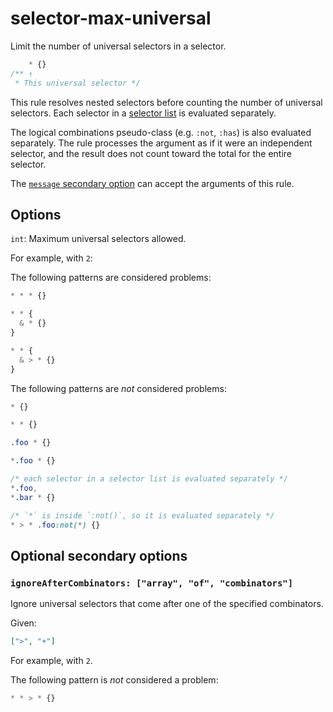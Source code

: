 # selector-max-universal

Limit the number of universal selectors in a selector.

<!-- prettier-ignore -->
```css
    * {}
/** ↑
 * This universal selector */
```

This rule resolves nested selectors before counting the number of universal selectors. Each selector in a [selector list](https://www.w3.org/TR/selectors4/#selector-list) is evaluated separately.

The logical combinations pseudo-class (e.g. `:not`, `:has`) is also evaluated separately. The rule processes the argument as if it were an independent selector, and the result does not count toward the total for the entire selector.

The [`message` secondary option](https://github.com/stylelint/stylelint/16.6.1/docs/user-guide/configure.md#message) can accept the arguments of this rule.

## Options

`int`: Maximum universal selectors allowed.

For example, with `2`:

The following patterns are considered problems:

<!-- prettier-ignore -->
```css
* * * {}
```

<!-- prettier-ignore -->
```css
* * {
  & * {}
}
```

<!-- prettier-ignore -->
```css
* * {
  & > * {}
}
```

The following patterns are _not_ considered problems:

<!-- prettier-ignore -->
```css
* {}
```

<!-- prettier-ignore -->
```css
* * {}
```

<!-- prettier-ignore -->
```css
.foo * {}
```

<!-- prettier-ignore -->
```css
*.foo * {}
```

<!-- prettier-ignore -->
```css
/* each selector in a selector list is evaluated separately */
*.foo,
*.bar * {}
```

<!-- prettier-ignore -->
```css
/* `*` is inside `:not()`, so it is evaluated separately */
* > * .foo:not(*) {}
```

## Optional secondary options

### `ignoreAfterCombinators: ["array", "of", "combinators"]`

Ignore universal selectors that come after one of the specified combinators.

Given:

```json
[">", "+"]
```

For example, with `2`.

The following pattern is _not_ considered a problem:

<!-- prettier-ignore -->
```css
* * > * {}
```
